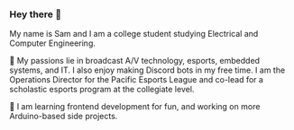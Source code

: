 ### Hey there 👋
My name is Sam and I am a college student studying Electrical and Computer Engineering. 

🔭 My passions lie in broadcast A/V technology, esports, embedded systems, and IT. I also enjoy making Discord bots in my free time. I am the Operations Director for the Pacific Esports League and co-lead for a scholastic esports program at the collegiate level.

🌱 I am learning frontend development for fun, and working on more Arduino-based side projects.


